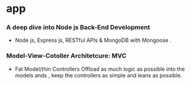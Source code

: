 # app

### A deep dive into Node js Back-End Development

- Node js, Express js, RESTful APIs & MongoDB with Mongoose .

### Model-View-Cotoller Architetcure: MVC

- Fat Model/thin Controllers
  Offload as much logic as possible into the models ands , keep the controllers as simple and leans as possible.
